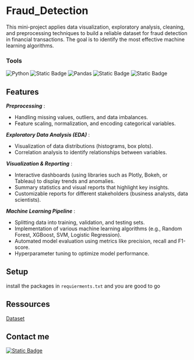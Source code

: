 # Fraud_Detection
This mini-project applies data visualization, exploratory analysis, cleaning, and preprocessing techniques to build a reliable dataset for fraud detection in financial transactions. The goal is to identify the most effective machine learning algorithms.

### **Tools**
<p>
  <img alt="Python" src="https://img.shields.io/badge/python-306998.svg?style=for-the-badge&logo=python&logoColor=white"/>
  <img alt="Static Badge" src="https://img.shields.io/badge/-%20sklearn%20-%20black?style=for-the-badge&logo=sklearn&logoSize=10&labelColor=rgb&color=black&cacheSeconds=https%3A%2F%2Fwww.bing.com%2Fimages%2Fsearch%3Fq%3Dsklearn%2520logo%26FORM%3DIQFRBA%26id%3DA9F4400AF49F3CA5FE513BCAF60DC5204A604D59">

  <img alt="Pandas" src="https://img.shields.io/badge/pandas-%23150458.svg?style=for-the-badge&logo=pandas&logoColor=white"/>
  <img alt="Static Badge" src="https://img.shields.io/badge/-%20numpy-%20balck?style=for-the-badge&logo=numpy&logoColor=red&logoSize=10&labelColor=rgb&color=white&cacheSeconds=https%3A%2F%2Fwww.bing.com%2Fimages%2Fsearch%3Fq%3Dsklearn%2520logo%26FORM%3DIQFRBA%26id%3DA9F4400AF49F3CA5FE513BCAF60DC5204A604D59">
<img alt="Static Badge" src="https://img.shields.io/badge/-%20matplotlib-%20balck?style=for-the-badge&logo=numpy&logoColor=balck&logoSize=10&labelColor=rgb&color=yellow&cacheSeconds=https%3A%2F%2Fwww.bing.com%2Fimages%2Fsearch%3Fq%3Dsklearn%2520logo%26FORM%3DIQFRBA%26id%3DA9F4400AF49F3CA5FE513BCAF60DC5204A604D59">

</p>

## Features

**_Preprocessing_** : 
  - Handling missing values, outliers, and data imbalances.
  - Feature scaling, normalization, and encoding categorical variables.

**_Exploratory Data Analysis (EDA)_** : 
  - Visualization of data distributions (histograms, box plots).
  - Correlation analysis to identify relationships between variables.

**_Visualization & Reporting_** :
  - Interactive dashboards (using libraries such as Plotly, Bokeh, or Tableau) to display trends and anomalies.
  - Summary statistics and visual reports that highlight key insights.
  - Customizable reports for different stakeholders (business analysts, data scientists).

**_Machine Learning Pipeline_** :
  - Splitting data into training, validation, and testing sets.
  - Implementation of various machine learning algorithms (e.g., Random Forest, XGBoost, SVM, Logistic Regression).
  - Automated model evaluation using metrics like precision, recall and F1-score.
  - Hyperparameter tuning to optimize model performance.

## Setup 

install the packages in `requierments.txt` and you are good to go

## Ressources
[Dataset](https://www.kaggle.com/datasets/ealaxi/paysim1)

## Contact me 
<p>
  <a href="www.linkedin.com/in/saifallahibnelhadjembarek">
    <img alt="Static Badge" src="https://img.shields.io/badge/LinkedIn-blue?style=for-the-badge&logo=transformers&logoColor=black">
</p>

